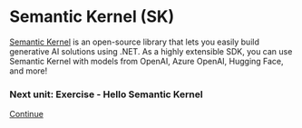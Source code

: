 
# Semantic Kernel (SK)

[Semantic Kernel](https://learn.microsoft.com/en-us/semantic-kernel/overview/) is an open-source library that lets you easily build generative AI solutions using .NET. As a highly extensible SDK, you can use Semantic Kernel with models from OpenAI, Azure OpenAI, Hugging Face, and more!

### Next unit: Exercise - Hello Semantic Kernel
[Continue](./Exercise/01%20Hello%20Semantic%20Kernel.md)